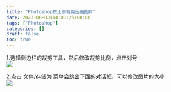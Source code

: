 ```yaml
---
title: "Photoshop按比例裁剪压缩图片"
date: 2023-08-03T14:05:25+08:00
tags: ["Photoshop"]
categories: []
draft: false
toc: true
---
```


1.选择侧边栏的裁剪工具，然后修改裁剪比例，点击对号  
![](https://cdn.jsdelivr.net/gh/devin0x01/myimages@master/githubpages/image_ff2d07e5750ec245dcde867e2a22e9bb.png)

2.点击 文件/存储为 菜单会跳出下面的对话框，可以修改图片的大小  
![](https://cdn.jsdelivr.net/gh/devin0x01/myimages@master/githubpages/image_8fe80b7fa1036c9d4f4da686abf233bc.png)